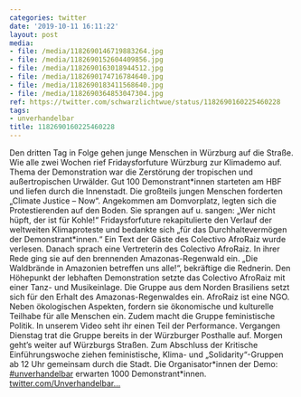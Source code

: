 ```yaml
---
categories: twitter
date: '2019-10-11 16:11:22'
layout: post
media:
- file: /media/1182690146719883264.jpg
- file: /media/1182690152604409856.jpg
- file: /media/1182690163018944512.jpg
- file: /media/1182690174716784640.jpg
- file: /media/1182690183411568640.jpg
- file: /media/1182690364853047304.jpg
ref: https://twitter.com/schwarzlichtwue/status/1182690160225460228
tags:
- unverhandelbar
title: 1182690160225460228
---
```

Den dritten Tag in Folge gehen junge Menschen in Würzburg auf die Straße. Wie alle zwei Wochen rief Fridaysforfuture Würzburg zur Klimademo auf. Thema der Demonstration war die Zerstörung der tropischen und außertropischen Urwälder. 
Gut 100 Demonstrant\*innen starteten am HBF und liefen durch die Innenstadt. Die großteils jungen Menschen forderten „Climate Justice – Now“. Angekommen am Domvorplatz, legten sich die Protestierenden auf den Boden. Sie sprangen auf u. sangen: „Wer nicht hüpft, der ist für Kohle!“ 
Fridaysforfuture rekapitulierte den Verlauf der weltweiten Klimaproteste und bedankte sich „für das Durchhaltevermögen der Demonstrant\*innen.“ Ein Text der Gäste des Colectivo AfroRaiz wurde verlesen. 
Danach sprach eine Vertreterin des Colectivo AfroRaiz. In ihrer Rede ging sie auf den brennenden Amazonas-Regenwald ein. „Die Waldbrände in Amazonien betreffen uns alle!“, bekräftige die Rednerin.
Den Höhepunkt der lebhaften Demonstration setzte das Colectivo AfroRaiz mit einer Tanz- und Musikeinlage. Die Gruppe aus dem Norden Brasiliens setzt sich für den Erhalt des Amazonas-Regenwaldes ein.
AfroRaiz ist eine NGO. Neben ökologischen Aspekten, fordern sie ökonomische und kulturelle Teilhabe für alle Menschen ein. Zudem macht die Gruppe feministische Politik.
In unserem Video seht ihr einen Teil der Performance. Vergangen Dienstag trat die Gruppe bereits in der Würzburger Posthalle auf. 
Morgen geht’s weiter auf Würzburgs Straßen. Zum Abschluss der Kritische Einführungswoche ziehen feministische, Klima- und „Solidarity“-Gruppen ab 12 Uhr gemeinsam durch die Stadt. Die Organisator\*innen der Demo: [#unverhandelbar](/t/unverhandelbar) erwarten 1000 Demonstrant\*innen.
[twitter.com/Unverhandelbar…](https://twitter.com/Unverhandelbar1/status/1182683662770491392?s=19)